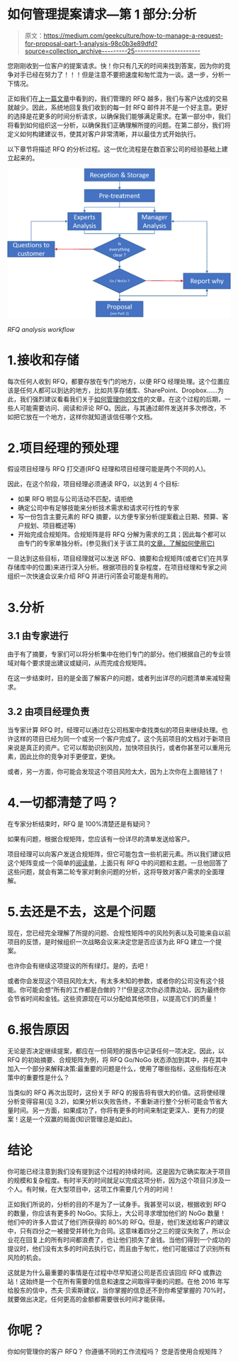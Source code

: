 # 如何管理提案请求—第 1 部分:分析

> 原文：<https://medium.com/geekculture/how-to-manage-a-request-for-proposal-part-1-analysis-98c0b3e89dfd?source=collection_archive---------25----------------------->

您刚刚收到一位客户的提案请求。快！你只有几天的时间来找到答案，因为你的竞争对手已经在努力了！！！但是注意不要把速度和匆忙混为一谈。退一步，分析一下情况。

正如我们在[上一篇文章](https://www.naept.com/blog/plus-on-repond-moins-on-remporte/)中看到的，我们管理的 RFQ 越多，我们与客户达成的交易就越少。因此，系统地回复我们收到的每一封 RFQ 邮件并不是一个好主意。更好的选择是花更多的时间分析请求，以确保我们能够满足需求。在第一部分中，我们将看到如何组织这一分析，以确保我们正确理解所提的问题。在第二部分，我们将定义如何构建建议书，使其对客户非常清晰，并以最佳方式开始执行。

以下章节将描述 RFQ 的分析过程。这一优化流程是在数百家公司的经验基础上建立起来的。

![](img/04004b3815fb594418bb3586627bfc81.png)

*RFQ analysis workflow*

# 1.接收和存储

每次任何人收到 RFQ，都要存放在专门的地方，以便 RFQ 经理处理。这个位置应该是任何人都可以到达的地方，比如共享存储库、SharePoint、Dropbox……为此，我们强烈建议看看我们关于[如何管理你的文件](https://www.naept.com/blog/organiser-vos-documents-nommer-stocker-classer/)的文章。在这个过程的后期，一些人可能需要访问、阅读和评论 RFQ。因此，与其通过邮件发送并多次修改，不如把它放在一个地方，这样你就知道该信任哪个文档。

# 2.项目经理的预处理

假设项目经理与 RFQ 打交道(RFQ 经理和项目经理可能是两个不同的人)。

因此，在这个阶段，项目经理必须通读 RFQ，以达到 4 个目标:

*   如果 RFQ 明显与公司活动不匹配，请拒绝
*   确定公司中有足够技能来分析技术需求和请求可行性的专家
*   写一份包含主要元素的 RFQ 摘要，以方便专家分析(提案截止日期、预算、客户规划、项目概述等)
*   开始完成合规矩阵。合规矩阵是将 RFQ 分解为需求的工具；因此每个都可以由专门的专家单独分析。(参见我们关于该工具的[文章，了解如何使用它)](https://luc-dumont.medium.com/compliance-matrix-how-to-manage-a-request-for-proposal-bbe5c8c276d2)

一旦达到这些目标，项目经理就可以发送 RFQ、摘要和合规矩阵(或者它们在共享存储库中的位置)来进行深入分析。根据项目的复杂程度，在项目经理和专家之间组织一次快速会议来介绍 RFQ 并进行问答会可能是有用的。

# 3.分析

## 3.1 由专家进行

由于有了摘要，专家们可以将分析集中在他们专门的部分。他们根据自己的专业领域对每个要求提出建议或疑问，从而完成合规矩阵。

在这一步结束时，目的是全面了解客户的问题，或者列出详尽的问题清单来减轻需求。

## 3.2 由项目经理负责

当专家计算 RFQ 时，经理可以通过在公司档案中查找类似的项目来继续处理。也许这样的项目已经为同一个或另一个客户完成了。这个先前项目的文档对于新项目来说是真正的资产。它可以帮助识别风险，加快项目执行，或者你甚至可以重用元素，因此比你的竞争对手更便宜，更快。

或者，另一方面，你可能会发现这个项目风险太大，因为上次你在上面赔钱了！

# 4.一切都清楚了吗？

在专家分析结束时，RFQ 是 100%清楚还是有疑问？

如果有问题，根据合规矩阵，您应该有一份详尽的清单发送给客户。

项目经理可以向客户发送合规矩阵，但它可能包含一些机密元素。所以我们建议把这个矩阵变成一个简单的[阅读单](https://luc-dumont.medium.com/reading-sheet-an-easy-tool-for-collaborative-review-e4e1ff1072ab)，上面只有 RFQ 中的问题和主题。一旦他回答了这些问题，就会有第二轮专家对剩余问题的分析，这将导致对客户需求的全面理解。

# 5.去还是不去，这是个问题

现在，您已经完全理解了所提的问题、合规性矩阵中的风险列表以及可能来自以前项目的反馈，是时候组织一次战略会议来决定您是否应该为此 RFQ 建立一个提案。

也许你会有继续这项提议的所有绿灯。是的，去吧！

或者你会发现这个项目风险太大，有太多未知的参数，或者你的公司没有这个技能。你可能会想“所有的工作都是白做的？!"但是这次你必须靠边站，因为最终你会节省时间和金钱。这些资源现在可以分配给其他项目，以提高它们的质量！

# 6.报告原因

无论是否决定继续提案，都应在一份简短的报告中记录任何一项决定。因此，以 RFQ 的初始摘要、合规矩阵为例，将 RFQ Go/NoGo 状态添加到其中，并在其中加入一个部分来解释决策:最重要的问题是什么，使用了哪些指标，这些指标在决策中的重要性是什么？

当类似的 RFQ 再次出现时，这份关于 RFQ 的报告将有很大的价值。这将使经理分析变得容易(见 3.2)，如果分析以失败告终，不重新进行整个分析可能会节省大量时间。另一方面，如果成功了，你将有更多的时间来制定更深入、更有力的提案！这是一个双赢的局面(知识管理总是如此)。

# 结论

你可能已经注意到我们没有提到这个过程的持续时间。这是因为它确实取决于项目的规模和复杂程度。有时半天的时间就足以完成这项分析，因为这个项目只涉及一个人。有时候，在大型项目中，这项工作需要几个月的时间！

正如我们所说的，分析的目的不是为了一试身手。我甚至可以说，根据收到 RFQ 的数量，你应该有更多的 NoGo。实际上，大公司寻求增加他们的 NoGo 数量！他们中的许多人尝试了他们所获得的 80%的 RFQ。但是，他们发送给客户的建议中，只有四分之一被接受并转化为合同。这意味着四分之三的提议失败了，所以企业花在回复上的所有时间都浪费了，也让他们损失了金钱。当他们得到一个成功的提议时，他们没有太多的时间去执行它，而且由于匆忙，他们可能错过了识别所有风险的机会。

这就是为什么最重要的事情是在过程中尽早知道公司是否应该回应 RFQ 或靠边站！这始终是一个在所有需要的信息和速度之间取得平衡的问题。在他 2016 年写给股东的信中，杰夫·贝索斯建议，当你掌握的信息还不到你希望掌握的 70%时，就要做出决定。任何更高的金额都需要很长时间才能获得。

# 你呢？

你如何管理你的客户 RFQ？
你遵循不同的工作流程吗？
您是否使用合规矩阵？